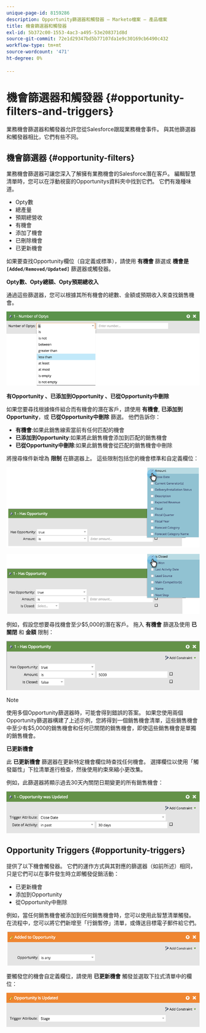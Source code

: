 ```yaml
---
unique-page-id: 8159286
description: Opportunity篩選器和觸發器 — Marketo檔案 — 產品檔案
title: 機會篩選器和觸發器
exl-id: 5b372c00-1553-4ac3-a495-53e208371d8d
source-git-commit: 72e1d29347bd5b77107da1e9c30169cb6490c432
workflow-type: tm+mt
source-wordcount: '471'
ht-degree: 0%

---
```


# 機會篩選器和觸發器 {#opportunity-filters-and-triggers}

業務機會篩選器和觸發器允許您從Salesforce跟蹤業務機會事件。 與其他篩選器和觸發器相比，它們有些不同。

## 機會篩選器 {#opportunity-filters}

業務機會篩選器可讓您深入了解擁有業務機會的Salesforce潛在客戶。 編輯智慧清單時，您可以在浮動視窗的Opportunitys資料夾中找到它們。 它們有幾種味道。

* Opty數
* 總產量
* 預期總營收
* 有機會
* 添加了機會
* 已刪除機會
* 已更新機會

如果要查找Opportunity欄位（自定義或標準），請使用 **有機會** 篩選或 **機會是`[Added/Removed/Updated]`** 篩選器或觸發器。

**Opty數、Opty總額、Opty預期總收入**

通過這些篩選器，您可以根據其所有機會的總數、金額或預期收入來查找銷售機會。

![](assets/image2015-6-11-12-3a29-3a34.png)

**有Opportunity 、已添加到Opportunity 、已從Opportunity中刪除**

如果您要尋找根據條件組合而有機會的潛在客戶，請使用 **有機會**, **已添加到Opportunity**，或 **已從Opportunity中刪除** 篩選。 他們告訴你：

* **有機會**:如果此銷售線索當前有任何匹配的機會
* **已添加到Opportunity**:如果將此銷售機會添加到匹配的銷售機會
* **已從Opportunity中刪除**:如果此銷售機會從匹配的銷售機會中刪除

將搜尋條件新增為 **限制** 在篩選器上。 這些限制包括您的機會標準和自定義欄位：

![](assets/image2015-6-11-12-3a31-3a0.png)

![](assets/image2015-6-11-12-3a31-3a46.png)

例如，假設您想要尋找機會至少$5,000的潛在客戶。 拖入 **有機會** 篩選及使用 **已關閉** 和 **金額** 限制：

![](assets/image2015-6-11-12-3a32-3a0.png)

>[!NOTE]
>
>使用多個Opportunity篩選器時，可能會得到錯誤的答案。 如果您使用兩個Opportunity篩選器構建了上述示例，您將得到一個銷售機會清單，這些銷售機會中至少有$5,000的銷售機會和任何已關閉的銷售機會，即使這些銷售機會是單獨的銷售機會。

**已更新機會**

此 **已更新機會** 篩選器在更新特定機會欄位時查找任何機會。 選擇欄位以使用「觸發屬性」下拉清單進行檢查，然後使用約束來縮小更改集。

例如，此篩選器將顯示過去30天內關閉日期變更的所有銷售機會：

![](assets/image2015-6-11-12-3a33-3a7.png)

## Opportunity Triggers {#opportunity-triggers}

提供了以下機會觸發器。 它們的運作方式與其對應的篩選器（如前所述）相同，只是它們可以在事件發生時立即觸發促銷活動：

* 已更新機會
* 添加到Opportunity
* 從Opportunity中刪除

例如，當任何銷售機會被添加到任何銷售機會時，您可以使用此智慧清單觸發。 在流程中，您可以將它們新增至「行銷暫停」清單，或傳送目標電子郵件給它們。

![](assets/image2015-6-11-12-3a33-3a48.png)

要觸發您的機會自定義欄位，請使用 **已更新機會** 觸發並選取下拉式清單中的欄位：

![](assets/image2015-6-11-12-3a33-3a34.png)
